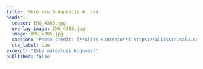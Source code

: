 ```yaml
---
title:  Meie elu Budapestis 4. osa
header: 
  teaser: IMG_4385.jpg
  overlay_image: IMG_4385.jpg
  image: IMG_4385.jpg
  caption: "Photo credit: [**Aliis Sinisalu**](https://aliissinisalu.com/)"
  cta_label: Loe
excerpt: "Ikka mälestusi kogumas!"
published: false
---
```

